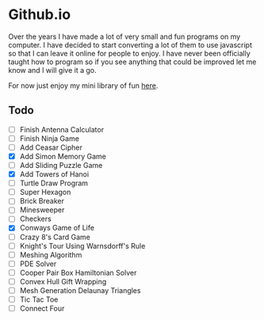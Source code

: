 # Github.io

Over the years I have made a lot of very small and fun programs on my computer.  I have decided to start converting a lot of them to use javascript so that I can leave it online for people to enjoy.  I have never been officially taught how to program so if you see anything that could be improved let me know and I will give it a go.

For now just enjoy my mini library of fun [here](https://omareq.github.io/).

## Todo

- [ ]	Finish Antenna Calculator
- [ ]	Finish Ninja Game
- [ ] 	Add Ceasar Cipher
- [x] 	Add Simon Memory Game
- [ ]	Add Sliding Puzzle Game
- [x]	Add Towers of Hanoi
- [ ]	Turtle Draw Program
- [ ]	Super Hexagon
- [ ]	Brick Breaker
- [ ]	Minesweeper
- [ ]	Checkers
- [x]	Conways Game of Life
- [ ]	Crazy 8's Card Game
- [ ]	Knight's Tour Using Warnsdorff's Rule
- [ ]	Meshing Algorithm
- [ ]	PDE Solver
- [ ]	Cooper Pair Box Hamiltonian Solver
- [ ]	Convex Hull Gift Wrapping
- [ ]	Mesh Generation Delaunay Triangles
- [ ]	Tic Tac Toe
- [ ]	Connect Four
